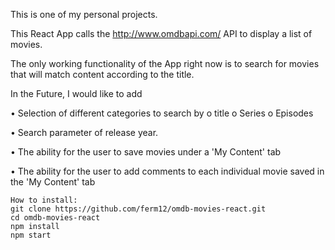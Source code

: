This is one of my personal projects.

This React App calls the http://www.omdbapi.com/ API to display a list of movies.
 
The only working functionality of the App right now is to search for movies that will match content according to the title.

In the Future, I would like to add

•	Selection of different categories to search by 
  o	title
  o	Series
  o	Episodes
  
•	Search parameter of release year.

•	The ability for the user to save movies under a 'My Content' tab 

•	The ability for the user to add comments to each individual movie saved in the 'My Content' tab



```
How to install:
git clone https://github.com/ferm12/omdb-movies-react.git
cd omdb-movies-react
npm install
npm start
```
